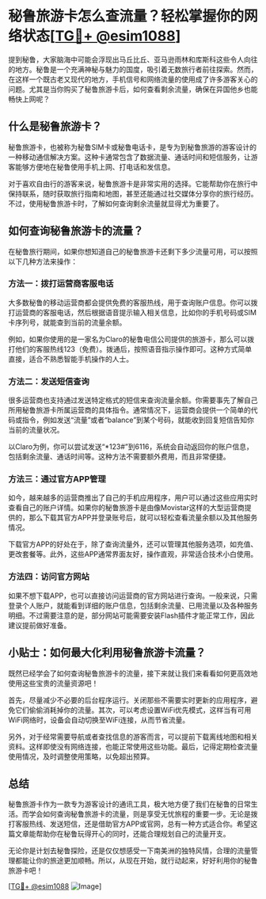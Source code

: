 # 秘鲁旅游卡怎么查流量？轻松掌握你的网络状态[[TG💪+ @esim1088](https://t.me/s/esim1088)]

提到秘鲁，大家脑海中可能会浮现出马丘比丘、亚马逊雨林和库斯科这些令人向往的地方。秘鲁是一个充满神秘与魅力的国度，吸引着无数旅行者前往探索。然而，在这样一个既古老又现代的地方，手机信号和网络流量的使用成了许多游客关心的问题。尤其是当你购买了秘鲁旅游卡后，如何查看剩余流量，确保在异国他乡也能畅快上网呢？

## 什么是秘鲁旅游卡？

秘鲁旅游卡，也被称为秘鲁SIM卡或秘鲁电话卡，是专为到秘鲁旅游的游客设计的一种移动通信解决方案。这种卡通常包含了数据流量、通话时间和短信服务，让游客能够方便地在秘鲁使用手机上网、打电话和发信息。

对于喜欢自由行的游客来说，秘鲁旅游卡是非常实用的选择。它能帮助你在旅行中保持联系，随时获取旅行指南和地图，甚至还能通过社交媒体分享你的旅行经历。不过，使用秘鲁旅游卡时，了解如何查询剩余流量就显得尤为重要了。

## 如何查询秘鲁旅游卡的流量？

在秘鲁旅行期间，如果你想知道自己的秘鲁旅游卡还剩下多少流量可用，可以按照以下几种方法来操作：

### 方法一：拨打运营商客服电话

大多数秘鲁的移动运营商都会提供免费的客服热线，用于查询账户信息。你可以拨打运营商的客服电话，然后根据语音提示输入相关信息，比如你的手机号码或SIM卡序列号，就能查到当前的流量余额。

例如，如果你使用的是一家名为Claro的秘鲁电信公司提供的旅游卡，那么可以拨打他们的客服热线123（免费）。拨通后，按照语音指示操作即可。这种方式简单直接，适合不熟悉智能手机操作的人士。

### 方法二：发送短信查询

很多运营商也支持通过发送特定格式的短信来查询流量余额。你需要事先了解自己所用秘鲁旅游卡所属运营商的具体指令。通常情况下，运营商会提供一个简单的代码或指令，例如发送“流量”或者“balance”到某个号码，就能收到回复短信告知你当前的流量状况。

以Claro为例，你可以尝试发送“*123#”到6116，系统会自动返回你的账户信息，包括剩余流量、通话时间等。这种方法不需要额外费用，而且非常便捷。

### 方法三：通过官方APP管理

如今，越来越多的运营商推出了自己的手机应用程序，用户可以通过这些应用实时查看自己的账户详情。如果你的秘鲁旅游卡是由像Movistar这样的大型运营商提供的，那么下载其官方APP并登录账号后，就可以轻松查看流量余额以及其他服务情况。

下载官方APP的好处在于，除了查询流量外，还可以管理其他服务选项，如充值、更改套餐等。此外，这些APP通常界面友好，操作直观，非常适合技术小白使用。

### 方法四：访问官方网站

如果不想下载APP，也可以直接访问运营商的官方网站进行查询。一般来说，只需登录个人账户，就能看到详细的账户信息，包括剩余流量、已用流量以及各种服务明细。不过需要注意的是，部分网站可能需要安装Flash插件才能正常工作，因此建议提前做好准备。

## 小贴士：如何最大化利用秘鲁旅游卡流量？

既然已经学会了如何查询秘鲁旅游卡的流量，接下来就让我们来看看如何更高效地使用这些宝贵的流量资源吧！

首先，尽量减少不必要的后台程序运行。关闭那些不需要实时更新的应用程序，避免它们偷偷消耗掉你的流量。其次，可以考虑设置WiFi优先模式，这样当有可用WiFi网络时，设备会自动切换至WiFi连接，从而节省流量。

另外，对于经常需要导航或者查找信息的游客而言，可以提前下载离线地图和相关资料。这样即使没有网络连接，也能正常使用这些功能。最后，记得定期检查流量使用情况，及时调整使用策略，以免超出预算。

## 总结

秘鲁旅游卡作为一款专为游客设计的通讯工具，极大地方便了我们在秘鲁的日常生活。而学会如何查询秘鲁旅游卡的流量，则是享受无忧旅程的重要一步。无论是拨打客服热线、发送短信，还是借助官方APP或官网，总有一种方式适合你。希望这篇文章能帮助你在秘鲁玩得开心的同时，还能合理规划自己的流量开支。

无论你是计划去秘鲁探险，还是仅仅想感受一下南美洲的独特风情，合理的流量管理都能让你的旅途更加顺畅。所以，从现在开始，就行动起来，好好利用你的秘鲁旅游卡吧！

[[TG💪+ @esim1088](https://t.me/s/esim1088) ![Image](https://i.postimg.cc/4NQfJmqS/Snipaste-2025-05-13-00-14-12.png)]